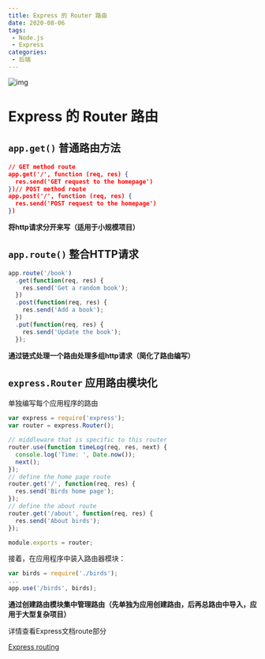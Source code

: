 ```yaml
---
title: Express 的 Router 路由
date: 2020-08-06
tags:
 - Node.js
 - Express
categories:
 - 后端
---
```

![img](https://i.loli.net/2020/08/04/fb8IEkSJ3QMLZ1Y.jpg)
<!-- more -->
# Express 的 Router 路由
## `app.get()` 普通路由方法

```json
// GET method route
app.get('/', function (req, res) {
  res.send('GET request to the homepage')
})// POST method route
app.post('/', function (req, res) {
  res.send('POST request to the homepage')
})
```

**将http请求分开来写（适用于小规模项目）**

## `app.route()` 整合HTTP请求

```jsx
app.route('/book')
  .get(function(req, res) {
    res.send('Get a random book');
  })
  .post(function(req, res) {
    res.send('Add a book');
  })
  .put(function(req, res) {
    res.send('Update the book');
  });
```

**通过链式处理一个路由处理多组http请求（简化了路由编写）**

## `express.Router` 应用路由模块化

单独编写每个应用程序的路由

```jsx
var express = require('express');
var router = express.Router();

// middleware that is specific to this router
router.use(function timeLog(req, res, next) {
  console.log('Time: ', Date.now());
  next();
});
// define the home page route
router.get('/', function(req, res) {
  res.send('Birds home page');
});
// define the about route
router.get('/about', function(req, res) {
  res.send('About birds');
});

module.exports = router;

```

接着，在应用程序中装入路由器模块：

```jsx
var birds = require('./birds');
...
app.use('/birds', birds);

```

**通过创建路由模块集中管理路由（先单独为应用创建路由，后再总路由中导入，应用于大型复杂项目）**

详情查看Express文档route部分

[Express routing](https://expressjs.com/en/guide/routing.html)